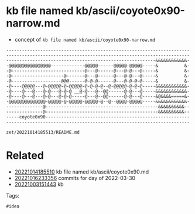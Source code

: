 # kb file named kb/ascii/coyote0x90-narrow.md

- concept of `kb file named kb/ascii/coyote0x90-narrow.md`

```
----------------------------------------------------------------------
----------------------------------------------------------------------
---------------------------------------------------------&&&&&&&&&&&&-
-@@@@@@@@@@@@@@@@-------------@@@@@------@@@@@-@@@@@-----&          &-
-@----------------------------@---@------@---@-@---@-----&          &-
-@--------------------@-------@---@------@---@-@---@-----&          &-
-@-------------------@@@------@-@-@------@---@-@-@-@-----&          &-
-@----@@@@@---@-@@@@@-@-@@@@@-@-@-@-@--@-@@@@@-@-@-@-----&&&&&&&&&&&&-
-@----@---@---@-@---@-@-@ __@-@---@--@@------@-@---@-----&&&&&&&&&&&&-
-@----@---@---@-@---@-@-@-----@---@--@@------@-@---@-----&@&&&&=====&-
-@@@@@@@@@@@@@@-@@@@@-@-@@@@@-@@@@@-@--@--@@@@-@@@@@-----&&&&&&&&&&&&-
--------------@-------------------------------------------&&&&&&&&&&--
--------------@-------------------------------------------&&&&&&&&&&--
-----coyote0x90-------------------------------------------------------
----------------------------------------------------------------------
```

` zet/20221014185513/README.md `

# Related

- [20221014185510](/zet/20221014185510/README.md) kb file named kb/ascii/coyote0x90.md
- [20221016233356](/zet/20221016233356/README.md) commits for day of 2022-03-30
- [20221003151443](/zet/20221003151443/README.md) kb

Tags:

    #idea
